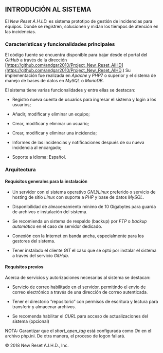 ## INTRODUCIÓN AL SISTEMA

El *New Reset A.H.I.D.* es sistema prototipo de gestión de incidencias para equipos. Donde se registren, solucionen y midan los tiempos de atención en las incidencias.

### Características y funcionalidades principales

El código fuente se encuentra disponible para bajar desde el portal del *GitHub* a través de la dirección [https://github.com/andgar2010/Project_New_Reset_AIHD](https://github.com/andgar2010/Project_New_Reset_AIHD.) Su implementación fue realizada en *Apache* y *PHP7* o superior y el sistema de manejo de bases de datos en *MySQL* o *MariaDB*.

El sistema tiene varias funcionalidades y entre ellas se destacan:

* Registro nueva cuenta de usuarios para ingresar el sistema y login a los usuarios;
* Añadir, modificar y eliminar un equipo;
* Crear, modificar y eliminar un usuario;
* Crear, modificar y eliminar una incidencia;
* Informes de las incidencias y notificaciones después de su nueva incidencia al encargado;

* Soporte a idioma: Español.

### Arquitectura

#### Requisitos generales para la instalación

* Un servidor con el sistema operativo *GNU/Linux* preferido o servicio de hosting de sitio *Linux* con suporte a *PHP* y base de datos *MySQL*.

* Disponibilidad de almacenamiento mínimo de 10 Gigabytes para guarda de archivos e instalación del sistema.

* Se recomienda un sistema de respaldo \(backup\) por *FTP* o *backup automático* en el caso de servidor dedicado.

* Conexión con la Internet en banda ancha, especialmente para los gestores del sistema.

* Tener instalado el cliente *GIT* el caso que se optó por instalar el sistema a través del servicio *GitHub*.

#### Requisitos previos

Acerca de servicios y autorizaciones necesarias al sistema se destacan:

* Servicio de correo habilitado en el servidor, permitindo el envio de correo electrónico a través de una dirección de correo autenticada.

* Tener el directorio “repositorio” con permisos de escritura y lectura para transferir y almacenar archivos.

* Se recomenda habilitar el *CURL* para acceso de actualizaciones del sistema \(opcional\)

NOTA: Garantizar que el *short\_open\_tag* está configurada como *On* en el archivo php.ini. De otra manera, el proceso de logon fallará.



© 2018 New Reset A.I.H.D., Inc.

